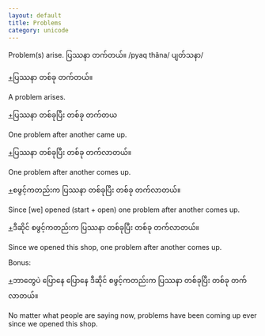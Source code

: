 ```yaml
---
layout: default
title: Problems
category: unicode
---
```


<p>Problem(s) arise. <span class='mm3'>ပြဿနာ တက်တယ်။ </span>/pyaq thăna/ <span class='mm3'>ပျတ်သနာ</span>/</p>

<p class='hide-trigger'><a href="#">+</a><span class='mm3'>ပြဿနာ တစ်ခု တက်တယ်။</span></p>
<p class='hide-this'>A problem arises.</p>

<p class='hide-trigger'><a href="#">+</a><span class='mm3'>ပြဿနာ တစ်ခုပြီး တစ်ခု တက်တယ</span></p>
<p class='hide-this'>One problem after another came up.</p>

<p class='hide-trigger'><a href="#">+</a><span class='mm3'>ပြဿနာ တစ်ခုပြီး တစ်ခု တက်လာတယ်။</span></p>
<p class='hide-this'>One problem after another comes up.</p>

<p class='hide-trigger'><a href="#">+</a><span class='mm3'>စဖွင့်ကတည်းက ပြဿနာ တစ်ခုပြီး တစ်ခု တက်လာတယ်။</span></p>
<p class='hide-this'>Since [we] opened (start + open) one problem after another comes up.</p>

<p class='hide-trigger'><a href="#">+</a><span class='mm3'>ဒီဆိုင် စဖွင့်ကတည်းက ပြဿနာ တစ်ခုပြီး တစ်ခု တက်လာတယ်။</span></p>
<p class='hide-this'>Since we opened this shop, one problem after another comes up.</p>

<p>Bonus:</p>
<p class='hide-trigger'><a href="#">+</a><span class='mm3'>ဘာတွေပဲ ပြောနေ ပြောနေ ဒီဆိုင် စဖွင့်ကတည်းက ပြဿနာ တစ်ခုပြီး တစ်ခု တက်လာတယ်။</span></p>
<p class='hide-this'>No matter what people are saying now, problems have been coming up ever since we opened this shop.</p>
